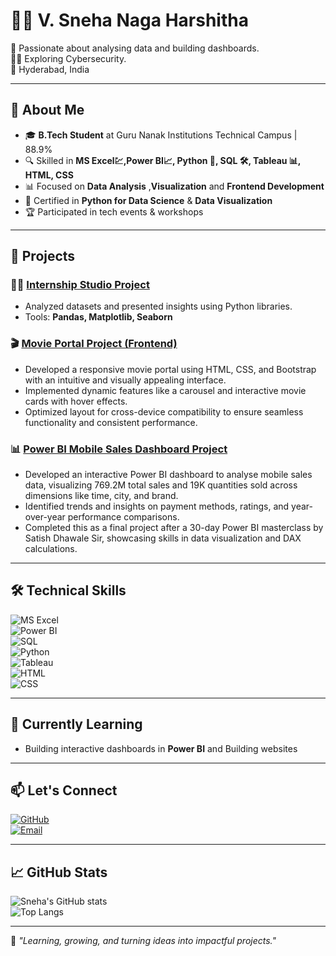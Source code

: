 # 👩‍💻 V. Sneha Naga Harshitha

🎯 Passionate about analysing data and building dashboards.  
👩‍💻 Exploring Cybersecurity.   
📍 Hyderabad, India  

---

## 🚀 About Me  
- 🎓 **B.Tech Student** at Guru Nanak Institutions Technical Campus | 88.9%  
- 🔍 Skilled in **MS Excel💹,Power BI📈, Python 🐍, SQL 🛠️, Tableau 📊, HTML, CSS**  
- 📊 Focused on **Data Analysis** ,**Visualization** and **Frontend Development**
- 📜 Certified in **Python for Data Science** & **Data Visualization**  
- 🏆 Participated in tech events & workshops  

---

## 📂 Projects  
### 🧑‍💻 [Internship Studio Project](https://github.com/sneha-8934/Internshipstudio-Project/blob/main/project%20internship%20studio.ipynb)  
- Analyzed datasets and presented insights using Python libraries.  
- Tools: **Pandas, Matplotlib, Seaborn**

### 🎬 [Movie Portal Project (Frontend)](https://github.com/sneha-8934/Movie_website_frontend)  
- Developed a responsive movie portal using HTML, CSS, and Bootstrap with an intuitive and visually appealing interface.  
- Implemented dynamic features like a carousel and interactive movie cards with hover effects.  
- Optimized layout for cross-device compatibility to ensure seamless functionality and consistent performance.

### 📊 [Power BI Mobile Sales Dashboard Project](https://github.com/sneha-8934/Mobile-Sales-Dashboard)  
- Developed an interactive Power BI dashboard to analyse mobile sales data, visualizing 769.2M total sales and 19K quantities sold across dimensions like time, city, and brand.  
- Identified trends and insights on payment methods, ratings, and year-over-year performance comparisons.  
- Completed this as a final project after a 30-day Power BI masterclass by Satish Dhawale Sir, showcasing skills in data visualization and DAX calculations.

---

## 🛠️ Technical Skills   
![MS Excel](https://img.shields.io/badge/MS_Excel-F2C812?style=for-the-badge&logo=power-bi&logoColor=white)  
![Power BI](https://img.shields.io/badge/Power_BI-F2C811?style=for-the-badge&logo=power-bi&logoColor=white)  
![SQL](https://img.shields.io/badge/SQL-316192?style=for-the-badge&logo=postgresql&logoColor=white)  
![Python](https://img.shields.io/badge/Python-3776AB?style=for-the-badge&logo=python&logoColor=white)  
![Tableau](https://img.shields.io/badge/Tableau-E97627?style=for-the-badge&logo=tableau&logoColor=white)  
![HTML](https://img.shields.io/badge/HTML-E34F26?style=for-the-badge&logo=html5&logoColor=white)  
![CSS](https://img.shields.io/badge/CSS-1572B6?style=for-the-badge&logo=css3&logoColor=white)

---

## 🌱 Currently Learning  
 
- Building interactive dashboards in **Power BI** and Building websites

---

## 📫 Let's Connect  
[![GitHub](https://img.shields.io/badge/GitHub-sneha--8934-181717?style=for-the-badge&logo=github)](https://github.com/sneha-8934)  
[![Email](https://img.shields.io/badge/Email-harshithav257@gmail.com-D14836?style=for-the-badge&logo=gmail&logoColor=white)](mailto:harshithav257@gmail.com)  

---

## 📈 GitHub Stats  
![Sneha's GitHub stats](https://github-readme-stats.vercel.app/api?username=sneha-8934&show_icons=true&theme=radical)  
![Top Langs](https://github-readme-stats.vercel.app/api/top-langs/?username=sneha-8934&layout=compact&theme=radical)  

---

🎉 _"Learning, growing, and turning ideas into impactful projects."_
